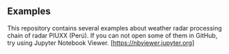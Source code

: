 ## Examples  
This repository contains several examples about weather radar processing chain
of radar PIUXX (Perú). 
If you can not open some of them in GitHub, try using Jupyter Notebook Viewer.
[https://nbviewer.jupyter.org]
